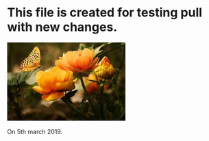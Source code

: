 # This file is created for testing pull with new changes.

![check](DevImages/test8.jpg)

On 5th march 2019.
